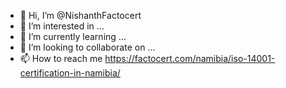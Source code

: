 - 👋 Hi, I’m @NishanthFactocert
- 👀 I’m interested in ...
- 🌱 I’m currently learning ...
- 💞️ I’m looking to collaborate on ...
- 📫 How to reach me https://factocert.com/namibia/iso-14001-certification-in-namibia/

<!---
NishanthFactocert/NishanthFactocert is a ✨ special ✨ repository because its `README.md` (this file) appears on your GitHub profile.
You can click the Preview link to take a look at your changes.
--->
